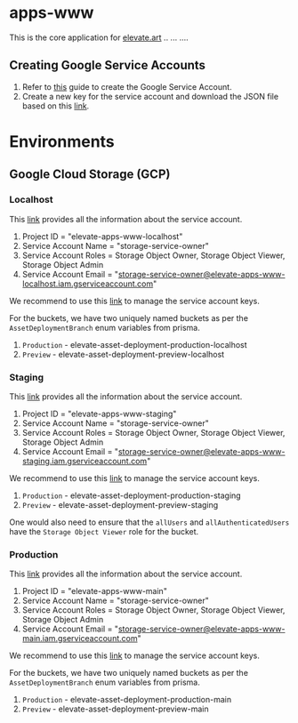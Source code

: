 # apps-www

This is the core application for [elevate.art](https://elevate.art)
..
...
....

## Creating Google Service Accounts

1. Refer to [this](https://cloud.google.com/iam/docs/creating-managing-service-account-keys#iam-service-account-keys-create-console) guide to create the Google Service Account.
2. Create a new key for the service account and download the JSON file based on this [link](https://console.cloud.google.com/iam-admin/serviceaccounts?walkthrough_id=iam--create-service-account-keys&start_index=1&_ga=2.178944484.1377933432.1673834605-832100739.1673834605#step_index=1).

# Environments

## Google Cloud Storage (GCP)

### Localhost

This [link](https://console.cloud.google.com/iam-admin/serviceaccounts?walkthrough_id=iam--create-service-account-keys&project=elevate-apps-www-staging&supportedpurview=project) provides all the information about the service account.

1. Project ID = "elevate-apps-www-localhost"
2. Service Account Name = "storage-service-owner"
3. Service Account Roles = Storage Object Owner, Storage Object Viewer, Storage Object Admin
4. Service Account Email = "storage-service-owner@elevate-apps-www-localhost.iam.gserviceaccount.com"

We recommend to use this [link](https://console.cloud.google.com/iam-admin/serviceaccounts/details/103691944182436621216/keys?walkthrough_id=iam--create-service-account-keys&project=elevate-apps-www-staging&supportedpurview=project) to manage the service account keys.

For the buckets, we have two uniquely named buckets as per the `AssetDeploymentBranch` enum variables from prisma.

1. `Production` - elevate-asset-deployment-production-localhost
2. `Preview` - elevate-asset-deployment-preview-localhost

### Staging

This [link](https://console.cloud.google.com/iam-admin/serviceaccounts?walkthrough_id=iam--create-service-account-keys&project=elevate-apps-www-staging&supportedpurview=project) provides all the information about the service account.

1. Project ID = "elevate-apps-www-staging"
2. Service Account Name = "storage-service-owner"
3. Service Account Roles = Storage Object Owner, Storage Object Viewer, Storage Object Admin
4. Service Account Email = "storage-service-owner@elevate-apps-www-staging.iam.gserviceaccount.com"

We recommend to use this [link](https://console.cloud.google.com/iam-admin/serviceaccounts/details/103691944182436621216/keys?walkthrough_id=iam--create-service-account-keys&project=elevate-apps-www-staging&supportedpurview=project) to manage the service account keys.

1. `Production` - elevate-asset-deployment-production-staging
2. `Preview` - elevate-asset-deployment-preview-staging

One would also need to ensure that the `allUsers` and `allAuthenticatedUsers` have the `Storage Object Viewer` role for the bucket.

### Production

This [link](https://console.cloud.google.com/iam-admin/serviceaccounts?walkthrough_id=iam--create-service-account-keys&project=elevate-apps-www-staging&supportedpurview=project) provides all the information about the service account.

1. Project ID = "elevate-apps-www-main"
2. Service Account Name = "storage-service-owner"
3. Service Account Roles = Storage Object Owner, Storage Object Viewer, Storage Object Admin
4. Service Account Email = "storage-service-owner@elevate-apps-www-main.iam.gserviceaccount.com"

We recommend to use this [link](https://console.cloud.google.com/iam-admin/serviceaccounts/details/103691944182436621216/keys?walkthrough_id=iam--create-service-account-keys&project=elevate-apps-www-staging&supportedpurview=project) to manage the service account keys.

For the buckets, we have two uniquely named buckets as per the `AssetDeploymentBranch` enum variables from prisma.

1. `Production` - elevate-asset-deployment-production-main
2. `Preview` - elevate-asset-deployment-preview-main
